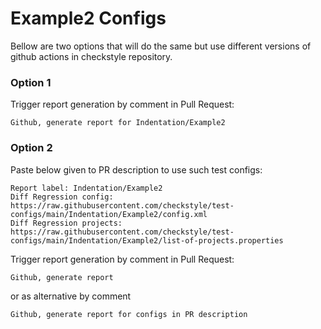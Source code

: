 # Example2 Configs

Bellow are two options that will do the same but use different versions
of github actions in checkstyle repository.


### Option 1
Trigger report generation by comment in Pull Request:
```
Github, generate report for Indentation/Example2
```

### Option 2

Paste below given to PR description to use such test configs:
```
Report label: Indentation/Example2
Diff Regression config: https://raw.githubusercontent.com/checkstyle/test-configs/main/Indentation/Example2/config.xml
Diff Regression projects: https://raw.githubusercontent.com/checkstyle/test-configs/main/Indentation/Example2/list-of-projects.properties
```

Trigger report generation by comment in Pull Request:
```
Github, generate report
```
or as alternative by comment
```
Github, generate report for configs in PR description
```
